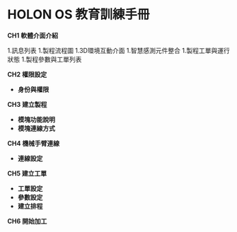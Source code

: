 # HOLON OS 教育訓練手冊
**CH1 軟體介面介紹**

1.訊息列表
1.製程流程圖
1.3D環境互動介面
1.智慧感測元件整合
1.製程工單與運行狀態
1.製程參數與工單列表

**CH2 權限設定**

* **身份與權限**

**CH3 建立製程**

* **模塊功能說明**
* **模塊連線方式**

**CH4 機械手臂連線**

* **連線設定**

**CH5 建立工單**

* **工單設定**
* **參數設定**
* **建立排程**

**CH6 開始加工**
